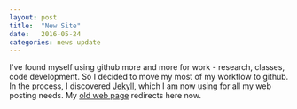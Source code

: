 ```yaml
---
layout: post
title:  "New Site"
date:   2016-05-24
categories: news update
---
```


I've found myself using github more and more for work - research, classes, code development. So I decided to move my most of my workflow to github. In the process, I discovered [Jekyll][jekyll-site], which I am now using for all my web posting needs. My [old web page][old-site] redirects here now. 

[jekyll-site]: http://jekyllrb.com/
[old-site]:   http://pa.msu.edu/~caballero
